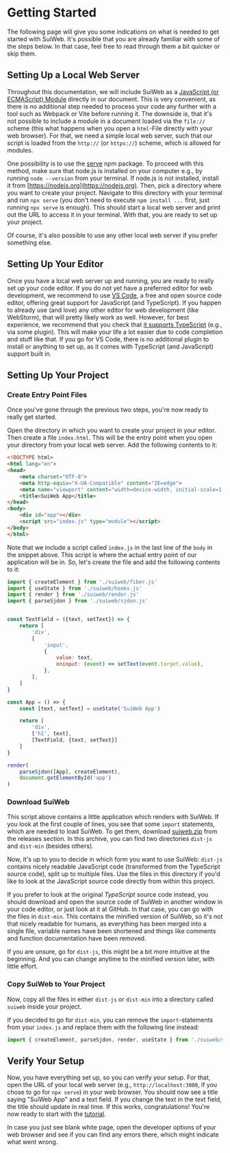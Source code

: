 # Getting Started

The following page will give you some indications on what is needed to get started with SuiWeb. It's possible that you are already familiar with some of the steps below. In that case, feel free to read through them a bit quicker or skip them.

## Setting Up a Local Web Server

Throughout this documentation, we will include SuiWeb as a [JavaScript (or ECMAScript) Module](https://developer.mozilla.org/en-US/docs/Web/JavaScript/Guide/Modules) directly in our document. This is very convenient, as there is no additional step needed to process your code any further with a tool such as Webpack or Vite before running it. The downside is, that it's not possible to include a module in a document loaded via the `file://` scheme (this what happens when you open a `html`-File directly with your web browser). For that, we need a simple local web server, such that our script is loaded from the `http://` (or `https://`) scheme, which is allowed for modules.

One possibility is to use the [serve](https://www.npmjs.com/package/serve) npm package. To proceed with this method, make sure that node.js is installed on your computer e.g., by running `node --version` from your terminal. If node.js is not installed, install it from [https://nodejs.org](https://nodejs.org). Then, pick a directory where you want to create your project. Navigate to this directory with your terminal and run `npx serve` (you don't need to execute `npm install ...` first, just running `npx serve` is enough). This should start a local web server and print out the URL to access it in your terminal. With that, you are ready to set up your project.

Of course, it's also possible to use any other local web server if you prefer something else.


## Setting Up Your Editor

Once you have a local web server up and running, you are ready to really set up your code editor. If you do not yet have a preferred editor for web development, we recommend to use [VS Code](https://code.visualstudio.com/), a free and open source code editor, offering great support for JavaScript (and TypeScript). If you happen to already use (and love) any other editor for web development (like WebStorm), that will pretty likely work as well. However, for best experience, we recommend that you check that [it supports TypeScript](https://github.com/Microsoft/TypeScript/wiki/TypeScript-Editor-Support) (e.g., via some plugin). This will make your life a lot easier due to code completion and stuff like that. If you go for VS Code, there is no additional plugin to install or anything to set up, as it comes with TypeScript (and JavaScript) support built in.


## Setting Up Your Project

### Create Entry Point Files

Once you've gone through the previous two steps, you're now ready to really get started.

Open the directory in which you want to create your project in your editor. Then create a file `index.html`. This will be the entry point when you open your directory from your local web server. Add the following contents to it:

```html
<!DOCTYPE html>
<html lang="en">
<head>
    <meta charset="UTF-8">
    <meta http-equiv="X-UA-Compatible" content="IE=edge">
    <meta name="viewport" content="width=device-width, initial-scale=1.0">
    <title>SuiWeb App</title>
</head>
<body>
    <div id="app"></div>
    <script src="index.js" type="module"></script>
</body>
</html>
```

Note that we include a script called `index.js` in the last line of the `body` in the snippet above. This script is where the actual entry point of our application will be in. So, let's create the file and add the following contents to it:

```javascript
import { createElement } from './suiweb/fiber.js'
import { useState } from './suiweb/hooks.js'
import { render } from './suiweb/render.js'
import { parseSjdon } from './suiweb/sjdon.js'


const TextField = ({text, setText}) => {
    return [
        'div',
        [
            'input',
            {
                value: text,
                oninput: (event) => setText(event.target.value),
            },
        ],
    ]
}

const App = () => {
    const [text, setText] = useState('SuiWeb App')

    return [
        'div',
        ['h1', text],
        [TextField, {text, setText}]
    ]
}

render(
    parseSjdon([App], createElement), 
    document.getElementById('app')
)
```

### Download SuiWeb

This script above contains a little application which renders with SuiWeb. If you look at the first couple of lines, you see that some `import` statements, which are needed to load SuiWeb. To get them, download [suiweb.zip](https://github.com/suiweb/suiweb/releases/latest/download/suiweb.zip) from the releases section. In this archive, you can find two directories `dist-js` and `dist-min` (besides others). 

Now, it's up to you to decide in which form you want to use SuiWeb: `dist-js` contains nicely readable JavaScript code (transformed from the TypeScript source code), split up to multiple files. Use the files in this directory if you'd like to look at the JavaScript source code directly from within this project. 

If you prefer to look at the original *TypeScript* source code instead, you should download and open the source code of SuiWeb in another window in your code editor, or just look at it at GitHub. In that case, you can go with the files in `dist-min`. This contains the minified version of SuiWeb, so it's not that nicely readable for humans, as everything has been merged into a single file, variable names have been shortened and things like comments and function documentation have been removed. 

If you are unsure, go for `dist-js`, this might be a bit more intuitive at the beginning. And you can change anytime to the minified version later, with little effort.


### Copy SuiWeb to Your Project

Now, copy all the files in either `dist-js` or `dist-min` into a directory called `suiweb` inside your project.

If you decided to go for `dist-min`, you can remove the `import`-statements from your `index.js` and replace them with the following line instead:

```javascript
import { createElement, parseSjdon, render, useState } from './suiweb/suiweb.js'
```

## Verify Your Setup

Now, you have everything set up, so you can verify your setup. For that, open the URL of your local web server (e.g., `http://localhost:3000`, if you chose to go for `npx serve`) in your web browser. You should now see a title saying "SuiWeb App" and a text field. If you change the text in the text field, the title should update in real time. If this works, congratulations! You're now ready to start with the [tutorial](levels/README.md).

In case you just see blank white page, open the developer options of your web browser and see if you can find any errors there, which might indicate what went wrong.
